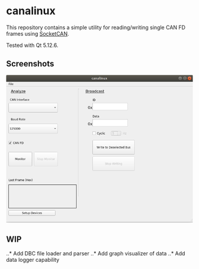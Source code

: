 # canalinux
This repository contains a simple utility for reading/writing single CAN FD frames using [SocketCAN](https://en.wikipedia.org/wiki/SocketCAN).

Tested with Qt 5.12.6.

## Screenshots
![Canalinux home page](https://github.com/LukeSAV/canalinux/blob/master/img/canalinux_home.png)


## WIP
..* Add DBC file loader and parser
..* Add graph visualizer of data 
..* Add data logger capability
